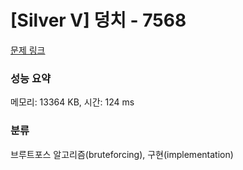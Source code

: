 # [Silver V] 덩치 - 7568 

[문제 링크](https://www.acmicpc.net/problem/7568) 

### 성능 요약

메모리: 13364 KB, 시간: 124 ms

### 분류

브루트포스 알고리즘(bruteforcing), 구현(implementation)

